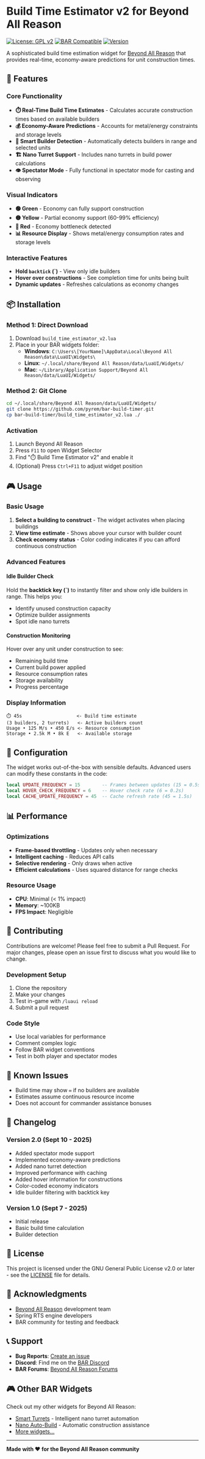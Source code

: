 # Build Time Estimator v2 for Beyond All Reason

[![License: GPL v2](https://img.shields.io/badge/License-GPL%20v2-blue.svg)](https://www.gnu.org/licenses/old-licenses/gpl-2.0.en.html)
[![BAR Compatible](https://img.shields.io/badge/BAR-Compatible-green.svg)](https://www.beyondallreason.info/)
[![Version](https://img.shields.io/badge/Version-2.0-brightgreen.svg)](https://github.com/pyrem/bar-widgets)

A sophisticated build time estimation widget for [Beyond All Reason](https://www.beyondallreason.info/) that provides real-time, economy-aware predictions for unit construction times.

## 🎯 Features

### Core Functionality
- **⏱️ Real-Time Build Time Estimates** - Calculates accurate construction times based on available builders
- **💰 Economy-Aware Predictions** - Accounts for metal/energy constraints and storage levels
- **🔨 Smart Builder Detection** - Automatically detects builders in range and selected units
- **🏗️ Nano Turret Support** - Includes nano turrets in build power calculations
- **👁️ Spectator Mode** - Fully functional in spectator mode for casting and observing

### Visual Indicators
- **🟢 Green** - Economy can fully support construction
- **🟡 Yellow** - Partial economy support (60-99% efficiency)
- **🔴 Red** - Economy bottleneck detected
- **📊 Resource Display** - Shows metal/energy consumption rates and storage levels

### Interactive Features
- **Hold `backtick` (`)** - View only idle builders
- **Hover over constructions** - See completion time for units being built
- **Dynamic updates** - Refreshes calculations as economy changes

## 📦 Installation

### Method 1: Direct Download
1. Download `build_time_estimator_v2.lua`
2. Place in your BAR widgets folder:
   - **Windows**: `C:\Users\[YourName]\AppData\Local\Beyond All Reason\data\LuaUI\Widgets\`
   - **Linux**: `~/.local/share/Beyond All Reason/data/LuaUI/Widgets/`
   - **Mac**: `~/Library/Application Support/Beyond All Reason/data/LuaUI/Widgets/`

### Method 2: Git Clone
```bash
cd ~/.local/share/Beyond All Reason/data/LuaUI/Widgets/
git clone https://github.com/pyrem/bar-build-timer.git
cp bar-build-timer/build_time_estimator_v2.lua ./
```

### Activation
1. Launch Beyond All Reason
2. Press `F11` to open Widget Selector
3. Find "⏱️ Build Time Estimator v2" and enable it
4. (Optional) Press `Ctrl+F11` to adjust widget position

## 🎮 Usage

### Basic Usage
1. **Select a building to construct** - The widget activates when placing buildings
2. **View time estimate** - Shows above your cursor with builder count
3. **Check economy status** - Color coding indicates if you can afford continuous construction

### Advanced Features

#### Idle Builder Check
Hold the **backtick key (`)** to instantly filter and show only idle builders in range. This helps you:
- Identify unused construction capacity
- Optimize builder assignments
- Spot idle nano turrets

#### Construction Monitoring
Hover over any unit under construction to see:
- Remaining build time
- Current build power applied
- Resource consumption rates
- Storage availability
- Progress percentage

### Display Information

```
⏱️ 45s                    <- Build time estimate
(3 builders, 2 turrets)   <- Active builders count
Usage • 125 M/s • 450 E/s <- Resource consumption
Storage • 2.5k M • 8k E   <- Available storage
```

## 🔧 Configuration

The widget works out-of-the-box with sensible defaults. Advanced users can modify these constants in the code:

```lua
local UPDATE_FREQUENCY = 15        -- Frames between updates (15 = 0.5s)
local HOVER_CHECK_FREQUENCY = 6    -- Hover check rate (6 = 0.2s)
local CACHE_UPDATE_FREQUENCY = 45  -- Cache refresh rate (45 = 1.5s)
```

## 📊 Performance

### Optimizations
- **Frame-based throttling** - Updates only when necessary
- **Intelligent caching** - Reduces API calls
- **Selective rendering** - Only draws when active
- **Efficient calculations** - Uses squared distance for range checks

### Resource Usage
- **CPU**: Minimal (< 1% impact)
- **Memory**: ~100KB
- **FPS Impact**: Negligible

## 🤝 Contributing

Contributions are welcome! Please feel free to submit a Pull Request. For major changes, please open an issue first to discuss what you would like to change.

### Development Setup
1. Clone the repository
2. Make your changes
3. Test in-game with `/luaui reload`
4. Submit a pull request

### Code Style
- Use local variables for performance
- Comment complex logic
- Follow BAR widget conventions
- Test in both player and spectator modes

## 🐛 Known Issues

- Build time may show `∞` if no builders are available
- Estimates assume continuous resource income
- Does not account for commander assistance bonuses

## 📝 Changelog

### Version 2.0 (Sept 10 - 2025)
- Added spectator mode support
- Implemented economy-aware predictions
- Added nano turret detection
- Improved performance with caching
- Added hover information for constructions
- Color-coded economy indicators
- Idle builder filtering with backtick key

### Version 1.0 (Sept 7 - 2025)
- Initial release
- Basic build time calculation
- Builder detection

## 📄 License

This project is licensed under the GNU General Public License v2.0 or later - see the [LICENSE](LICENSE) file for details.

## 🙏 Acknowledgments

- [Beyond All Reason](https://www.beyondallreason.info/) development team
- Spring RTS engine developers
- BAR community for testing and feedback

## 📞 Support

- **Bug Reports**: [Create an issue](https://github.com/pyrem/bar-build-timer/issues)
- **Discord**: Find me on the [BAR Discord](https://discord.gg/beyond-all-reason)
- **BAR Forums**: [Beyond All Reason Forums](https://www.beyondallreason.info/forums)

## 🎮 Other BAR Widgets

Check out my other widgets for Beyond All Reason:
- [Smart Turrets](https://github.com/pyrem/bar-smart-turrets) - Intelligent nano turret automation
- [Nano Auto-Build](https://github.com/pyrem/bar-nano-autobuild) - Automatic construction assistance
- [More widgets...](https://github.com/pyrem/bar-widgets)

---

**Made with ❤️ for the Beyond All Reason community**
